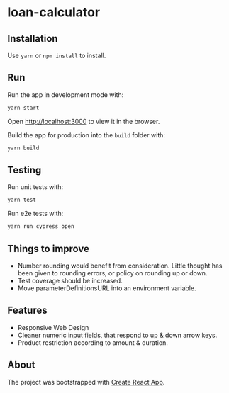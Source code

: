 # loan-calculator

## Installation

Use `yarn` or `npm install` to install.

## Run

Run the app in development mode with:
```bash
yarn start
```
Open [http://localhost:3000](http://localhost:3000) to view it in the browser.

Build the app for production into the `build` folder with:
```bash
yarn build
```

## Testing

Run unit tests with:
```bash
yarn test
```

Run e2e tests with:
```bash
yarn run cypress open
```

## Things to improve

* Number rounding would benefit from consideration.  Little thought has been given to rounding errors, or policy on rounding up or down.
* Test coverage should be increased.
* Move parameterDefinitionsURL into an environment variable.

## Features

* Responsive Web Design
* Cleaner numeric input fields, that respond to up & down arrow keys.
* Product restriction according to amount & duration.

## About
The project was bootstrapped with [Create React App](https://github.com/facebook/create-react-app).
